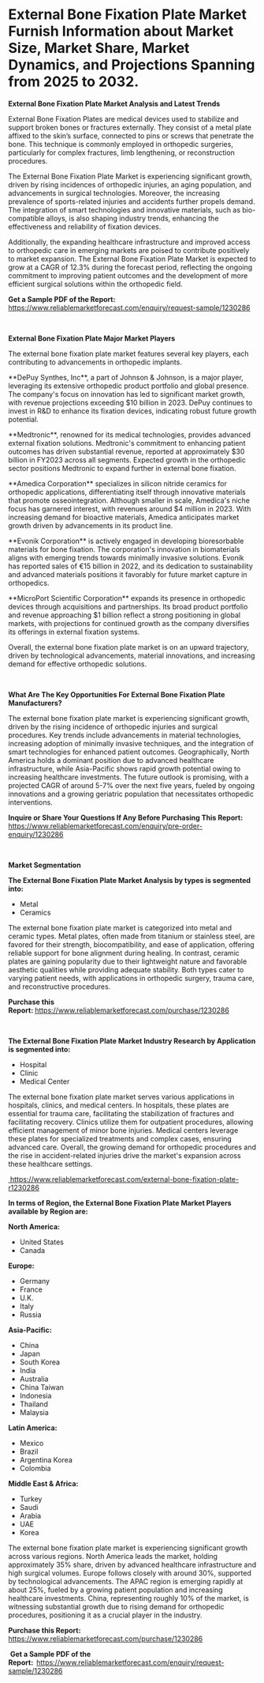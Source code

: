 <p><h1>External Bone Fixation Plate Market Furnish Information about Market Size, Market Share, Market Dynamics, and Projections Spanning from 2025 to 2032.</h1></p><p><strong>External Bone Fixation Plate Market Analysis and Latest Trends</strong></p>
<p><p>External Bone Fixation Plates are medical devices used to stabilize and support broken bones or fractures externally. They consist of a metal plate affixed to the skin’s surface, connected to pins or screws that penetrate the bone. This technique is commonly employed in orthopedic surgeries, particularly for complex fractures, limb lengthening, or reconstruction procedures.</p><p>The External Bone Fixation Plate Market is experiencing significant growth, driven by rising incidences of orthopedic injuries, an aging population, and advancements in surgical technologies. Moreover, the increasing prevalence of sports-related injuries and accidents further propels demand. The integration of smart technologies and innovative materials, such as bio-compatible alloys, is also shaping industry trends, enhancing the effectiveness and reliability of fixation devices.</p><p>Additionally, the expanding healthcare infrastructure and improved access to orthopedic care in emerging markets are poised to contribute positively to market expansion. The External Bone Fixation Plate Market is expected to grow at a CAGR of 12.3% during the forecast period, reflecting the ongoing commitment to improving patient outcomes and the development of more efficient surgical solutions within the orthopedic field.</p></p>
<p><strong>Get a Sample PDF of the Report:&nbsp;</strong> <a href="https://www.reliablemarketforecast.com/enquiry/request-sample/1230286?utm_campaign=3203&utm_medium=2&utm_source=Github&utm_content=ia&utm_term=14042025&utm_id=external-bone-fixation-plate">https://www.reliablemarketforecast.com/enquiry/request-sample/1230286</a></p>
<p>&nbsp;</p>
<p><strong>External Bone Fixation Plate Major Market Players</strong></p>
<p><p>The external bone fixation plate market features several key players, each contributing to advancements in orthopedic implants. </p><p>**DePuy Synthes, Inc**, a part of Johnson & Johnson, is a major player, leveraging its extensive orthopedic product portfolio and global presence. The company's focus on innovation has led to significant market growth, with revenue projections exceeding $10 billion in 2023. DePuy continues to invest in R&D to enhance its fixation devices, indicating robust future growth potential.</p><p>**Medtronic**, renowned for its medical technologies, provides advanced external fixation solutions. Medtronic's commitment to enhancing patient outcomes has driven substantial revenue, reported at approximately $30 billion in FY2023 across all segments. Expected growth in the orthopedic sector positions Medtronic to expand further in external bone fixation.</p><p>**Amedica Corporation** specializes in silicon nitride ceramics for orthopedic applications, differentiating itself through innovative materials that promote osseointegration. Although smaller in scale, Amedica's niche focus has garnered interest, with revenues around $4 million in 2023. With increasing demand for bioactive materials, Amedica anticipates market growth driven by advancements in its product line.</p><p>**Evonik Corporation** is actively engaged in developing bioresorbable materials for bone fixation. The corporation's innovation in biomaterials aligns with emerging trends towards minimally invasive solutions. Evonik has reported sales of €15 billion in 2022, and its dedication to sustainability and advanced materials positions it favorably for future market capture in orthopedics.</p><p>**MicroPort Scientific Corporation** expands its presence in orthopedic devices through acquisitions and partnerships. Its broad product portfolio and revenue approaching $1 billion reflect a strong positioning in global markets, with projections for continued growth as the company diversifies its offerings in external fixation systems.</p><p>Overall, the external bone fixation plate market is on an upward trajectory, driven by technological advancements, material innovations, and increasing demand for effective orthopedic solutions.</p></p>
<p>&nbsp;</p>
<p><strong>What Are The Key Opportunities For External Bone Fixation Plate Manufacturers?</strong></p>
<p><p>The external bone fixation plate market is experiencing significant growth, driven by the rising incidence of orthopedic injuries and surgical procedures. Key trends include advancements in material technologies, increasing adoption of minimally invasive techniques, and the integration of smart technologies for enhanced patient outcomes. Geographically, North America holds a dominant position due to advanced healthcare infrastructure, while Asia-Pacific shows rapid growth potential owing to increasing healthcare investments. The future outlook is promising, with a projected CAGR of around 5-7% over the next five years, fueled by ongoing innovations and a growing geriatric population that necessitates orthopedic interventions.</p></p>
<p><strong>Inquire or Share Your Questions If Any Before Purchasing This Report:</strong> <a href="https://www.reliablemarketforecast.com/enquiry/pre-order-enquiry/1230286?utm_campaign=3203&utm_medium=2&utm_source=Github&utm_content=ia&utm_term=14042025&utm_id=external-bone-fixation-plate">https://www.reliablemarketforecast.com/enquiry/pre-order-enquiry/1230286</a></p>
<p>&nbsp;</p>
<p><strong>Market Segmentation</strong></p>
<p><strong>The External Bone Fixation Plate Market Analysis by types is segmented into:</strong></p>
<p><ul><li>Metal</li><li>Ceramics</li></ul></p>
<p><p>The external bone fixation plate market is categorized into metal and ceramic types. Metal plates, often made from titanium or stainless steel, are favored for their strength, biocompatibility, and ease of application, offering reliable support for bone alignment during healing. In contrast, ceramic plates are gaining popularity due to their lightweight nature and favorable aesthetic qualities while providing adequate stability. Both types cater to varying patient needs, with applications in orthopedic surgery, trauma care, and reconstructive procedures.</p></p>
<p><strong>Purchase this Report:&nbsp;</strong><a href="https://www.reliablemarketforecast.com/purchase/1230286?utm_campaign=3203&utm_medium=2&utm_source=Github&utm_content=ia&utm_term=14042025&utm_id=external-bone-fixation-plate">https://www.reliablemarketforecast.com/purchase/1230286</a></p>
<p>&nbsp;</p>
<p><strong>The External Bone Fixation Plate Market Industry Research by Application is segmented into:</strong></p>
<p><ul><li>Hospital</li><li>Clinic</li><li>Medical Center</li></ul></p>
<p><p>The external bone fixation plate market serves various applications in hospitals, clinics, and medical centers. In hospitals, these plates are essential for trauma care, facilitating the stabilization of fractures and facilitating recovery. Clinics utilize them for outpatient procedures, allowing efficient management of minor bone injuries. Medical centers leverage these plates for specialized treatments and complex cases, ensuring advanced care. Overall, the growing demand for orthopedic procedures and the rise in accident-related injuries drive the market's expansion across these healthcare settings.</p></p>
<p><a href="https://www.reliablemarketforecast.com/external-bone-fixation-plate-r1230286?utm_campaign=3203&utm_medium=2&utm_source=Github&utm_content=ia&utm_term=14042025&utm_id=external-bone-fixation-plate">&nbsp;https://www.reliablemarketforecast.com/external-bone-fixation-plate-r1230286</a></p>
<p><strong>In terms of Region, the External Bone Fixation Plate Market Players available by Region are:</strong></p>
<p>
    <p> <strong> North America: </strong>
        <ul>
            <li>United States</li>
            <li>Canada</li>
        </ul>
        </p> 
    <p> <strong> Europe: </strong>
        <ul>
            <li>Germany</li>
            <li>France</li>
            <li>U.K.</li>
            <li>Italy</li>
            <li>Russia</li>
        </ul>
        </p> 
    <p> <strong> Asia-Pacific: </strong>
        <ul>
            <li>China</li>
            <li>Japan</li>
            <li>South Korea</li>
            <li>India</li>
            <li>Australia</li>
            <li>China Taiwan</li>
            <li>Indonesia</li>
            <li>Thailand</li>
            <li>Malaysia</li>
        </ul>
        </p> 
    <p> <strong> Latin America: </strong>
        <ul>
            <li>Mexico</li>
            <li>Brazil</li>
            <li>Argentina Korea</li>
            <li>Colombia</li>
        </ul>
        </p> 
    <p> <strong> Middle East & Africa: </strong>
        <ul>
            <li>Turkey</li>
            <li>Saudi</li>
            <li>Arabia</li>
            <li>UAE</li>
            <li>Korea</li>
        </ul>
    </p>
    </p>
<p><p>The external bone fixation plate market is experiencing significant growth across various regions. North America leads the market, holding approximately 35% share, driven by advanced healthcare infrastructure and high surgical volumes. Europe follows closely with around 30%, supported by technological advancements. The APAC region is emerging rapidly at about 25%, fueled by a growing patient population and increasing healthcare investments. China, representing roughly 10% of the market, is witnessing substantial growth due to rising demand for orthopedic procedures, positioning it as a crucial player in the industry.</p></p>
<p><strong>Purchase this Report: </strong><a href="https://www.reliablemarketforecast.com/purchase/1230286?utm_campaign=3203&utm_medium=2&utm_source=Github&utm_content=ia&utm_term=14042025&utm_id=external-bone-fixation-plate">https://www.reliablemarketforecast.com/purchase/1230286</a></p>
<p>&nbsp;<strong>Get a Sample PDF of the Report:&nbsp;&nbsp;</strong><a href="https://www.reliablemarketforecast.com/enquiry/request-sample/1230286?utm_campaign=3203&utm_medium=2&utm_source=Github&utm_content=ia&utm_term=14042025&utm_id=external-bone-fixation-plate">https://www.reliablemarketforecast.com/enquiry/request-sample/1230286</a></p>
<p><strong></strong></p>
<p><p></p><p></p><p></p></p>